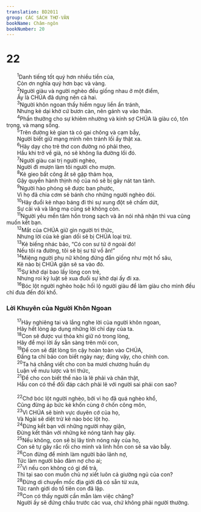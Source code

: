 ```yaml
---
translation: BD2011
group: CÁC SÁCH THƠ-VĂN
bookName: Châm-ngôn 
bookNumber: 20
---
```


<div class="title"><h1>22</h1></div>
<span class="verse ch_22_1">  <sup>1</sup>Danh tiếng tốt quý hơn nhiều tiền của,<br/>  Còn ơn nghĩa quý hơn bạc và vàng.<br/></span>
<span class="verse ch_22_2">  <sup>2</sup>Người giàu và người nghèo đều giống nhau ở một điểm,<br/>  Ấy là CHÚA đã dựng nên cả hai.<br/></span>
<span class="verse ch_22_3">  <sup>3</sup>Người khôn ngoan thấy hiểm nguy liền ẩn tránh,<br/>  Nhưng kẻ dại khờ cứ bươn càn, nên gánh vạ vào thân.<br/></span>
<span class="verse ch_22_4">  <sup>4</sup>Phần thưởng cho sự khiêm nhường và kính sợ CHÚA là giàu có, tôn trọng, và mạng sống.<br/></span>
<span class="verse ch_22_5">  <sup>5</sup>Trên đường kẻ gian tà có gai chông và cạm bẫy,<br/>  Người biết giữ mạng mình nên tránh lối ấy thật xa.<br/></span>
<span class="verse ch_22_6">  <sup>6</sup>Hãy dạy cho trẻ thơ con đường nó phải theo,<br/>  Hầu khi trở về già, nó sẽ không lìa đường lối đó.<br/></span>
<span class="verse ch_22_7">  <sup>7</sup>Người giàu cai trị người nghèo,<br/>  Người đi mượn làm tôi người cho mượn.<br/></span>
<span class="verse ch_22_8">  <sup>8</sup>Kẻ gieo bất công ắt sẽ gặp thảm họa,<br/>  Gậy quyền hành thịnh nộ của nó sẽ bị gãy nát tan tành.<br/></span>
<span class="verse ch_22_9">  <sup>9</sup>Người hào phóng sẽ được ban phước,<br/>  Vì họ đã chia cơm sẻ bánh cho những người nghèo đói.<br/></span>
<span class="verse ch_22_10">  <sup>10</sup>Hãy đuổi kẻ nhạo báng đi thì sự xung đột sẽ chấm dứt,<br/>  Sự cãi vã và lăng mạ cũng sẽ không còn.<br/></span>
<span class="verse ch_22_11">  <sup>11</sup>Người yêu mến tâm hồn trong sạch và ăn nói nhã nhặn thì vua cũng muốn kết bạn.<br/></span>
<span class="verse ch_22_12">  <sup>12</sup>Mắt của CHÚA giữ gìn người tri thức,<br/>  Nhưng lời của kẻ gian dối sẽ bị CHÚA loại trừ.<br/></span>
<span class="verse ch_22_13">  <sup>13</sup>Kẻ biếng nhác bảo, “Có con sư tử ở ngoài đó!<br/>  Nếu tôi ra đường, tôi sẽ bị sư tử vồ ăn!”<br/></span>
<span class="verse ch_22_14">  <sup>14</sup>Miệng người phụ nữ không đứng đắn giống như một hố sâu,<br/>  Kẻ nào bị CHÚA giận sẽ sa vào đó.<br/></span>
<span class="verse ch_22_15">  <sup>15</sup>Sự khờ dại bao lấy lòng con trẻ,<br/>  Nhưng roi kỷ luật sẽ xua đuổi sự khờ dại ấy đi xa.<br/></span>
<span class="verse ch_22_16">  <sup>16</sup>Bóc lột người nghèo hoặc hối lộ người giàu để làm giàu cho mình đều chỉ đưa đến đói khổ.<br/></span>
<div class="title"><h3>Lời Khuyên của Người Khôn Ngoan</h3></div>
<span class="verse ch_22_17">  <sup>17</sup>Hãy nghiêng tai và lắng nghe lời của người khôn ngoan,<br/>  Hãy hết lòng áp dụng những lời chỉ dạy của ta.<br/></span>
<span class="verse ch_22_18">  <sup>18</sup>Con sẽ được vui thỏa khi giữ nó trong lòng,<br/>  Hãy để mọi lời ấy sẵn sàng trên môi con,<br/></span>
<span class="verse ch_22_19">  <sup>19</sup>Ðể con sẽ đặt lòng tin cậy hoàn toàn vào CHÚA,<br/>  Ðấng ta chỉ bảo con biết ngày nay; đúng vậy, cho chính con.<br/></span>
<span class="verse ch_22_20">  <sup>20</sup>Ta há chẳng viết cho con ba mươi chương huấn dụ <br/>  Luận về mưu lược và tri thức,<br/></span>
<span class="verse ch_22_21">  <sup>21</sup>Ðể cho con biết thế nào là lẽ phải và chân thật,<br/>  Hầu con có thể đối đáp cách phải lẽ với người sai phái con sao?<br/><br/></span>
<span class="verse ch_22_22">  <sup>22</sup>Chớ bóc lột người nghèo, bởi vì họ đã quá nghèo khổ,<br/>  Cũng đừng áp bức kẻ khốn cùng ở chốn công môn,<br/></span>
<span class="verse ch_22_23">  <sup>23</sup>Vì CHÚA sẽ binh vực duyên cớ của họ,<br/>  Và Ngài sẽ diệt trừ kẻ nào bóc lột họ.<br/></span>
<span class="verse ch_22_24">  <sup>24</sup>Ðừng kết bạn với những người nhạy giận,<br/>  Ðừng kết thân với những kẻ nóng tánh hay gây.<br/></span>
<span class="verse ch_22_25">  <sup>25</sup>Nếu không, con sẽ bị lây tính nóng nảy của họ,<br/>  Con sẽ tự gây rắc rối cho mình và linh hồn con sẽ sa vào bẫy.<br/></span>
<span class="verse ch_22_26">  <sup>26</sup>Con đừng để mình làm người bảo lãnh nợ,<br/>  Tức làm người bảo đảm nợ cho ai;<br/></span>
<span class="verse ch_22_27">  <sup>27</sup>Vì nếu con không có gì để trả,<br/>  Thì tại sao con muốn chủ nợ xiết luôn cả giường ngủ của con?<br/></span>
<span class="verse ch_22_28">  <sup>28</sup>Ðừng di chuyển mốc địa giới đã có sẵn từ xưa,<br/>  Tức ranh giới do tổ tiên con đã lập.<br/></span>
<span class="verse ch_22_29">  <sup>29</sup>Con có thấy người cần mẫn làm việc chăng?<br/>  Người ấy sẽ đứng chầu trước các vua, chứ không phải người thường.<br/></span>
